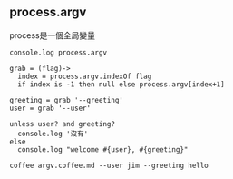 ## process.argv
process是一個全局變量

    console.log process.argv

    grab = (flag)->
      index = process.argv.indexOf flag
      if index is -1 then null else process.argv[index+1]

    greeting = grab '--greeting'
    user = grab '--user'

    unless user? and greeting?
      console.log '沒有'
    else
      console.log "welcome #{user}, #{greeting}"

```
coffee argv.coffee.md --user jim --greeting hello
```
